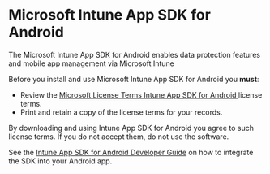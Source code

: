 # Microsoft Intune App SDK for Android 
The Microsoft Intune App SDK for Android enables data protection features and mobile app management via Microsoft Intune 

Before you install and use Microsoft Intune App SDK for Android you **must**:
* Review the [Microsoft License Terms Intune App SDK for Android ](https://github.com/msintuneappsdk/ms-intune-app-sdk-android/blob/master/Microsoft%20License%20Terms%20Intune%20App%20SDK%20for%20Android.pdf)license terms.
* Print and retain a copy of the license terms for your records.

By downloading and using Intune App SDK for Android you agree to such license terms.  If you do not accept them, do not use the software.

See the [Intune App SDK for Android Developer Guide](https://docs.microsoft.com/en-us/intune/develop/intune-app-sdk-android) on how to integrate the SDK into your Android app.


